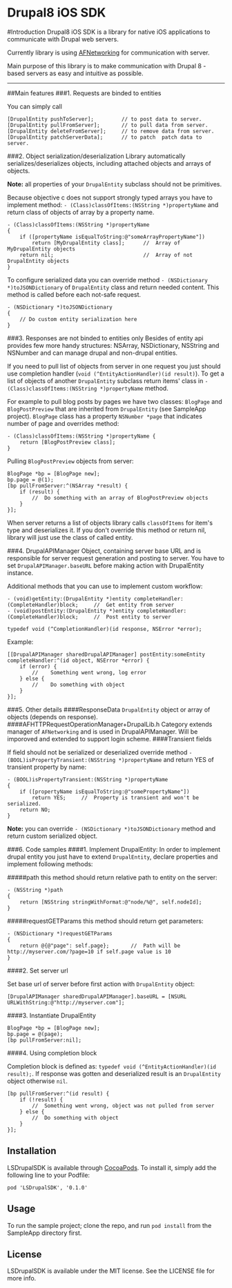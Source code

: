 **Drupal8 iOS SDK**
=====================


#Introduction
Drupal8 iOS SDK is a library for native iOS applications to communicate with Drupal web servers. 

Currently library is using [AFNetworking](https://github.com/AFNetworking/AFNetworking "AFNetworking") for communication with server. 

Main purpose of this library is to make communication with Drupal 8 - based servers as easy and intuitive as possible. 


----------

##Main features
###1. Requests are binded to entities

You can simply call
```
[DrupalEntity pushToServer];         // to post data to server.
[DrupalEntity pullFromServer];       // to pull data from server.
[DrupalEntity deleteFromServer];     // to remove data from server.
[DrupalEntity patchServerData];      // to patch  patch data to server.
```

###2. Object serialization/deserialization
Library automatically serializes/deserializes objects, including attached objects and arrays of objects. 

**Note:** all properties of your ```DrupalEntity``` subclass should not be primitives. 

Because objective c does not support strongly typed arrays you have to implement method: ```- (Class)classOfItems:(NSString *)propertyName``` and return class of objects of array by a property name.

    - (Class)classOfItems:(NSString *)propertyName 
    {
        if ([propertyName isEqualToString:@"someArrayPropertyName"])
            return [MyDrupalEntity class];      //  Array of MyDrupalEntity objects
        return nil;                             //  Array of not DrupalEntity objects
    }

To configure serialized data you can override method ```- (NSDictionary *)toJSONDictionary``` of ```DrupalEntity``` class and return needed content. This method is called before each not-safe request.

    - (NSDictionary *)toJSONDictionary 
    {
        // Do custom entity serialization here
    }

###3. Responses are not binded to entities only
Besides of entity api provides few more handy structures: NSArray, NSDictionary, NSString and NSNumber and can manage drupal and non-drupal entities.

If you need to pull list of objects from server in one request you just should use completion handler (```void (^EntityActionHandler)(id result)```). To get a list of objects of another ```DrupalEntity``` subclass return items' class in ```- (Class)classOfItems:(NSString *)propertyName``` method. 

For example to pull blog posts by pages we have two classes: ```BlogPage``` and ```BlogPostPreview``` that are inherited from ```DrupalEntity``` (see SampleApp project).
```BlogPage``` class has a property ```NSNumber *page``` that indicates number of page and overrides method:

    - (Class)classOfItems:(NSString *)propertyName {
        return [BlogPostPreview class];
    }

Pulling ```BlogPostPreview``` objects from server:

    BlogPage *bp = [BlogPage new];
    bp.page = @(1);
    [bp pullFromServer:^(NSArray *result) {
        if (result) {
            //  Do something with an array of BlogPostPreview objects
        }
    }];
    
When server returns a list of objects library calls ```classOfItems``` for item's type and deserializes it. If you don't override this method or return nil, library will just use the class of called entity.

###4. DrupalAPIManager
Object, containing server base URL and is responsible for server request generation and posting to server. You have to set ```DrupalAPIManager.baseURL``` before making action with DrupalEntity instance.

Additional methods that you can use to implement custom workflow:

    - (void)getEntity:(DrupalEntity *)entity completeHandler:(CompleteHandler)block;     //  Get entity from server 
    - (void)postEntity:(DrupalEntity *)entity completeHandler:(CompleteHandler)block;     //  Post entity to server
    
    typedef void (^CompletionHandler)(id response, NSError *error);
    
Example:

    [[DrupalAPIManager sharedDrupalAPIManager] postEntity:someEntity completeHandler:^(id object, NSError *error) {
        if (error) {
            //    Something went wrong, log error
        } else {
            //    Do something with object
        }
    }];

###5. Other details
####ResponseData
```DrupalEntity``` object or array of objects (depends on response). 
####AFHTTPRequestOperationManager+DrupalLib.h
Category extends manager of ```AFNetworking``` and is used in DrupalAPIManager. Will be imporoved and extended to support login scheme.
####Transient fields

If field should not be serialized or deserialized override method ```- (BOOL)isPropertyTransient:(NSString *)propertyName``` and return YES of transient property by name:

    - (BOOL)isPropertyTransient:(NSString *)propertyName
    {
        if ([propertyName isEqualToString:@"somePropertyName"])
            return YES;     //  Property is transient and won't be serialized.
        return NO;
    }
    
**Note:** you can override ```- (NSDictionary *)toJSONDictionary``` method and return custom serialized object.

###6. Code samples
####1. Implement DrupalEntity:
In order to implement drupal entity you just have to extend ```DrupalEntity```, declare properties and implement following methods:

#####path
this method should return relative path to entity on the server:

    - (NSString *)path 
    {
        return [NSString stringWithFormat:@"node/%@", self.nodeId];
    }

#####requestGETParams
this method should return get parameters: 

    - (NSDictionary *)requestGETParams 
    {
        return @{@"page": self.page};       //  Path will be http://myserver.com/?page=10 if self.page value is 10
    }

####2. Set server url

Set base url of server before first action with ```DrupalEntity``` object:

    [DrupalAPIManager sharedDrupalAPIManager].baseURL = [NSURL URLWithString:@"http://myserver.com"];

####3. Instantiate DrupalEntity

    BlogPage *bp = [BlogPage new];
    bp.page = @(page);
    [bp pullFromServer:nil];
    
####4. Using completion block

Completion block is defined as: ```typedef void (^EntityActionHandler)(id result);```. If response was gotten and deserialized result is an ```DrupalEntity``` object otherwise ```nil```.

    [bp pullFromServer:^(id result) {
        if (!result) {
            //  Something went wrong, object was not pulled from server
        } else {
            //  Do something with object
        }
    }];
    

## Installation

LSDrupalSDK is available through [CocoaPods](http://cocoapods.org). To install
it, simply add the following line to your Podfile:

    pod 'LSDrupalSDK', '0.1.0'

## Usage

To run the sample project; clone the repo, and run `pod install` from the SampleApp directory first.

## License

LSDrupalSDK is available under the MIT license. See the LICENSE file for more info.
